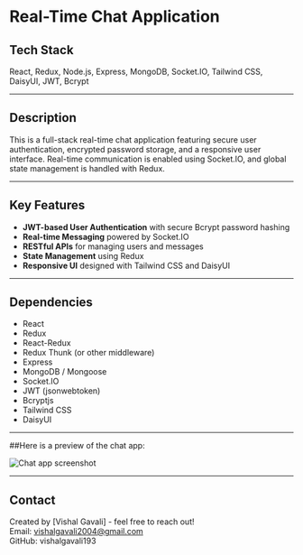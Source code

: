 # Real-Time Chat Application

## Tech Stack
React, Redux, Node.js, Express, MongoDB, Socket.IO, Tailwind CSS, DaisyUI, JWT, Bcrypt

---

## Description
This is a full-stack real-time chat application featuring secure user authentication, encrypted password storage, and a responsive user interface. Real-time communication is enabled using Socket.IO, and global state management is handled with Redux.

---

## Key Features

- **JWT-based User Authentication** with secure Bcrypt password hashing  
- **Real-time Messaging** powered by Socket.IO  
- **RESTful APIs** for managing users and messages  
- **State Management** using Redux  
- **Responsive UI** designed with Tailwind CSS and DaisyUI  

---
## Dependencies

- React  
- Redux  
- React-Redux  
- Redux Thunk (or other middleware)  
- Express  
- MongoDB / Mongoose  
- Socket.IO  
- JWT (jsonwebtoken)  
- Bcryptjs  
- Tailwind CSS  
- DaisyUI  

---
##Here is a preview of the chat app:

![Chat app screenshot]("C:\Users\User\Documents\Chat-Application-Final\1.png")

---

## Contact

Created by [Vishal Gavali] - feel free to reach out!  
Email: vishalgavali2004@gmail.com  
GitHub: vishalgavali193
